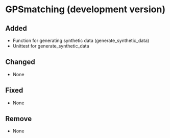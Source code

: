 # GPSmatching (development version)

## Added

* Function for generating synthetic data (generate_synthetic_data)
* Unittest for generate_synthetic_data

## Changed

* None

## Fixed

* None

## Remove

* None